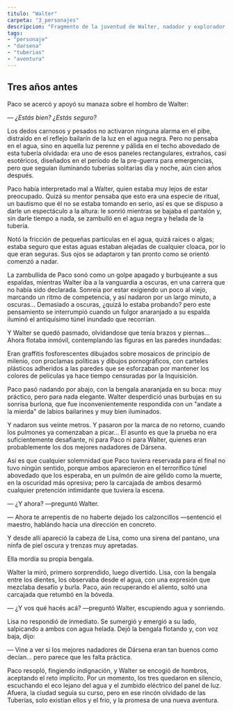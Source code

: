```yaml
---
titulo: "Walter"
carpeta: "3_personajes"
descripcion: "Fragmento de la juventud de Walter, nadador y explorador de las Tuberías de Dársena."
tags:
- "personaje"
- "darsena"
- "tuberias"
- "aventura"
---
```


## Tres años antes

Paco se acercó y apoyó su manaza sobre el hombro de Walter:

— *¿Estás bien? ¿Estás seguro?*

Los dedos carnosos y pesados no activaron ninguna alarma en el pibe, distraído en el reflejo bailarín de la luz en el agua negra. Pero no pensaba en el agua, sino en aquella luz perenne y pálida en el techo abovedado de esta tubería olvidada: era uno de esos paneles rectangulares, extraños, casi esotéricos, diseñados en el período de la pre-guerra para emergencias, pero que seguían iluminando tuberías solitarias día y noche, aún cien años después.

Paco había interpretado mal a Walter, quien estaba muy lejos de estar preocupado. Quizá su mentor pensaba que esto era una especie de ritual, un bautismo que él no se estaba tomando en serio, así es que se dispuso a darle un espectáculo a la altura: le sonrió mientras se bajaba el pantalón y, sin darle tiempo a nada, se zambulló en el agua negra y helada de la tubería.

Notó la fricción de pequeñas partículas en el agua, quizá raíces o algas; estaba seguro que estas aguas estaban alejadas de cualquier cloaca, por lo que eran seguras. Sus ojos se adaptaron y tan pronto como se orientó comenzó a nadar.

La zambullida de Paco sonó como un golpe apagado y burbujeante a sus espaldas, mientras Walter iba a la vanguardia a oscuras, en una carrera que no había sido declarada. Sonreía por estar exigiendo un poco al viejo, marcando un ritmo de competencia, y así nadaron por un largo minuto, a oscuras… Demasiado a oscuras, ¿quizá lo estaba probando? pero este pensamiento se interrumpió cuando un fulgor anaranjado a su espalda iluminó el antiquísimo túnel inundado que recorrían.

Y Walter se quedó pasmado, olvidandose que tenía brazos y piernas… Ahora flotaba inmóvil, contemplando las figuras en las paredes inundadas:

Eran graffitis fosforescentes dibujados sobre mosaicos de principio de milenio, con proclamas políticas y dibujos pornográficos, con carteles plásticos adheridos a las paredes que se esforzaban por mantener los colores de películas ya hace tiempo censuradas por la Inquisición.

Paco pasó nadando por abajo, con la bengala anaranjada en su boca: muy práctico, pero para nada elegante. Walter desperdició unas burbujas en su sonrisa burlona, que fue inconvenientemente respondida con un "andate a la mierda" de labios bailarines y muy bien iluminados.

Y nadaron sus veinte metros. Y pasaron por la marca de no retorno, cuando los pulmones ya comenzaban a picar… El asunto es que la prueba no era suficientemente desafiante, ni para Paco ni para Walter, quienes eran probablemente los dos mejores nadadores de Dársena.

Así es que cualquier solemnidad que Paco tuviera reservada para el final no tuvo ningún sentido, porque ambos aparecieron en el terrorífico túnel abovedado que los esperaba, en un pulmón de aire gélido como la muerte, en la oscuridad más opresiva; pero la carcajada de ambos desarmó cualquier pretención intimidante que tuviera la escena.

— ¿Y ahora? —preguntó Walter.

— Ahora te arrepentís de no haberte dejado los calzoncillos —sentenció el maestro, hablándo hacia una dirección en concreto.

Y desde allí apareció la cabeza de Lisa, como una sirena del pantano, una ninfa de piel oscura y trenzas muy apretadas.

Ella mordía su propia bengala.

Walter la miró, primero sorprendido, luego divertido. Lisa, con la bengala entre los dientes, los observaba desde el agua, con una expresión que mezclaba desafío y burla. Paco, aún recuperando el aliento, soltó una carcajada que retumbó en la bóveda.

— ¿Y vos qué hacés acá? —preguntó Walter, escupiendo agua y sonriendo.

Lisa no respondió de inmediato. Se sumergió y emergió a su lado, salpicando a ambos con agua helada. Dejó la bengala flotando y, con voz baja, dijo:

— Vine a ver si los mejores nadadores de Dársena eran tan buenos como decían… pero parece que les falta práctica.

Paco resopló, fingiendo indignación, y Walter se encogió de hombros, aceptando el reto implícito. Por un momento, los tres quedaron en silencio, escuchando el eco lejano del agua y el zumbido eléctrico del panel de luz. Afuera, la ciudad seguía su curso, pero en ese rincón olvidado de las Tuberías, solo existían ellos y el frío, y la promesa de una nueva aventura.
